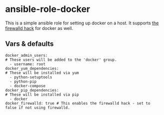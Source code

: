 # ansible-role-docker

This is a simple ansible role for setting up docker on a host. It supports [the firewalld hack](https://unix.stackexchange.com/questions/199966/how-to-configure-centos-7-firewalld-to-allow-docker-containers-free-access-to-th) for docker as well.

## Vars & defaults

	docker_admin_users:
	# These users will be added to the 'docker' group.
	  - username: root
	docker_yum_dependencies:
	# These will be installed via yum
	  - python-setuptools
	  - python-pip
	  - docker-compose
	docker_pip_dependencies:
	# These will be installed via pip
	  - docker
	docker_firewalld: true # This enables the firewalld hack - set to false if not using firewalld.
